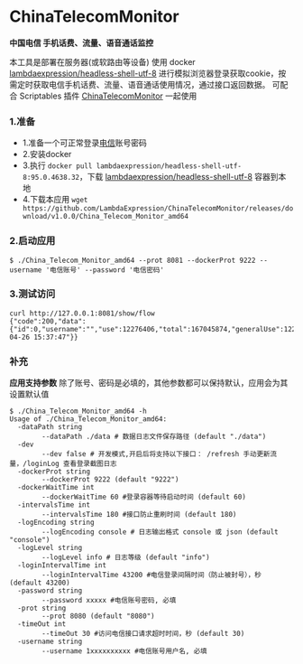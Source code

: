 # ChinaTelecomMonitor 
**中国电信 手机话费、流量、语音通话监控**

本工具是部署在服务器(或软路由等设备) 使用 docker [lambdaexpression/headless-shell-utf-8](https://hub.docker.com/r/lambdaexpression/headless-shell-utf-8) 进行模拟浏览器登录获取cookie，按需定时获取电信手机话费、流量、语音通话使用情况，通过接口返回数据。
可配合 Scriptables 插件 [ChinaTelecomMonitor]() 一起使用

### 1.准备

- 1.准备一个可正常登录[电信](https://e.189.cn/wap/index.do)账号密码
- 2.安装docker
- 3.执行 `docker pull lambdaexpression/headless-shell-utf-8:95.0.4638.32`，下载 [lambdaexpression/headless-shell-utf-8](https://hub.docker.com/r/lambdaexpression/headless-shell-utf-8) 容器到本地
- 4.下载本应用 `wget https://github.com/LambdaExpression/ChinaTelecomMonitor/releases/download/v1.0.0/China_Telecom_Monitor_amd64`

### 2.启动应用

```
$ ./China_Telecom_Monitor_amd64 --prot 8081 --dockerProt 9222 --username '电信账号' --password '电信密码'
```

### 3.测试访问

```shell
curl http://127.0.0.1:8081/show/flow
{"code":200,"data":{"id":0,"username":"","use":12276406,"total":167045874,"generalUse":12276406,"generalTotal":83159794,"specialUse":0,"specialTotal":83886080,"balance":7036,"voiceUsage":0,"voiceAmount":500,"createTime":"2022-04-26 15:37:47"}}
```

### 补充

**应用支持参数**
除了账号、密码是必填的，其他参数都可以保持默认，应用会为其设置默认值
```shell
$ ./China_Telecom_Monitor_amd64 -h
Usage of ./China_Telecom_Monitor_amd64:
  -dataPath string
        --dataPath ./data # 数据日志文件保存路径 (default "./data")
  -dev
        --dev false # 开发模式,开启后将支持以下接口： /refresh 手动更新流量，/loginLog 查看登录截图日志
  -dockerProt string
        --dockerProt 9222 (default "9222")
  -dockerWaitTime int
        --dockerWaitTime 60 #登录容器等待启动时间 (default 60)
  -intervalsTime int
        --intervalsTime 180 #接口防止重刷时间 (default 180)
  -logEncoding string
        --logEncoding console # 日志输出格式 console 或 json (default "console")
  -logLevel string
        --logLevel info # 日志等级 (default "info")
  -loginIntervalTime int
        --loginIntervalTime 43200 #电信登录间隔时间（防止被封号），秒 (default 43200)
  -password string
        --password xxxxx #电信账号密码, 必填
  -prot string
        --prot 8080 (default "8080")
  -timeOut int
        --timeOut 30 #访问电信接口请求超时时间，秒 (default 30)
  -username string
        --username 1xxxxxxxxxx #电信账号用户名, 必填

```



